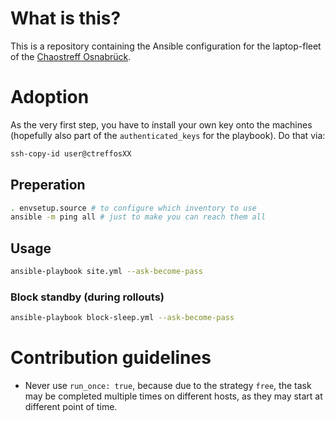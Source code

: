 # What is this?
This is a repository containing the Ansible configuration for the laptop-fleet of the [Chaostreff Osnabrück](https://chaostreff-osnabrueck.de).

# Adoption
As the very first step, you have to install your own key onto the machines (hopefully also part of the `authenticated_keys` for the playbook). Do that via:
```bash
ssh-copy-id user@ctreffosXX
```

## Preperation
```bash
. envsetup.source # to configure which inventory to use
ansible -m ping all # just to make you can reach them all
```

## Usage
```bash
ansible-playbook site.yml --ask-become-pass
```

### Block standby (during rollouts)
```bash
ansible-playbook block-sleep.yml --ask-become-pass
```

# Contribution guidelines
* Never use `run_once: true`, because due to the strategy `free`, the task may be completed multiple times on different hosts, as they may start at different point of time.
